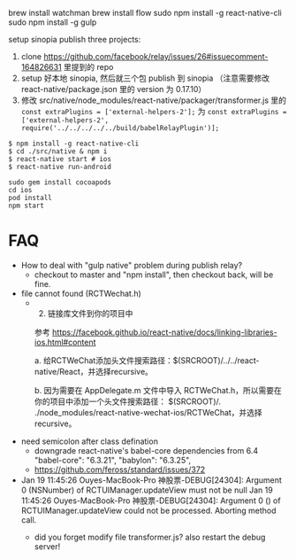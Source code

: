 brew install watchman
brew install flow
sudo npm install -g react-native-cli
sudo npm install -g gulp

setup sinopia
publish three projects:
1. clone https://github.com/facebook/relay/issues/26#issuecomment-164826631 里提到的 repo
2. setup 好本地 sinopia, 然后就三个包 publish 到 sinopia （注意需要修改 react-native/package.json 里的 version 为 0.17.10）
3. 修改 src/native/node_modules/react-native/packager/transformer.js 里的 
  `const extraPlugins = ['external-helpers-2'];`
  为 `const extraPlugins = ['external-helpers-2', require('../../../../../build/babelRelayPlugin')];`
  
```
$ npm install -g react-native-cli
$ cd ./src/native & npm i 
$ react-native start # ios
$ react-native run-android
```

```
sudo gem install cocoapods 
cd ios
pod install
npm start
```
# FAQ

 - How to deal with "gulp native" problem during publish relay?
    - checkout to master and "npm install", then checkout back, will be fine.
 - file cannot found (RCTWechat.h)
    - 2. 链接库文件到你的项目中
      
      参考 https://facebook.github.io/react-native/docs/linking-libraries-ios.html#content
      
      a. 给RCTWeChat添加头文件搜索路径：$(SRCROOT)/../../react-native/React，并选择recursive。
      
      b. 因为需要在 AppDelegate.m 文件中导入 RCTWeChat.h，所以需要在你的项目中添加一个头文件搜索路径： $(SRCROOT)/.      ./node_modules/react-native-wechat-ios/RCTWeChat，并选择recursive。
 - need semicolon after class defination
    - downgrade react-native's babel-core dependencies from 6.4
          "babel-core": "6.3.21",
          "babylon": "6.3.25",
    - https://github.com/feross/standard/issues/372
 - Jan 19 11:45:26 Ouyes-MacBook-Pro 神股票-DEBUG[24304]: Argument 0 (NSNumber) of RCTUIManager.updateView must not be null
   Jan 19 11:45:26 Ouyes-MacBook-Pro 神股票-DEBUG[24304]: Argument 0 (<null>) of RCTUIManager.updateView could not be processed. Aborting method call.
    - did you forget modify file transformer.js? also restart the debug server!